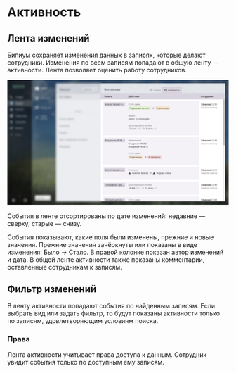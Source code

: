 # Активность

## Лента изменений

Бипиум сохраняет изменения данных в записях, которые делают сотрудники. Изменения по всем записям попадают в общую ленту — активности. Лента позволяет оценить работу сотрудников.

![](../../../.gitbook/assets/catalog-activity.jpg)

События в ленте отсортированы по дате изменений: недавние — сверху, старые — снизу.

События показывают, какие поля были изменены, прежние и новые значения. Прежние значения зачёркнуты или показаны в виде изменения: Было → Стало. В правой колонке показан автор изменений и дата. В общей ленте активности также показаны комментарии, оставленные сотрудникам к записям.

## Фильтр изменений

В ленту активности попадают события по найденным записям. Если выбрать вид или задать фильтр, то будут показаны активности только по записям, удовлетворяющим условиям поиска.

### Права

Лента активности учитывает права доступа к данным. Сотрудник увидит события только по доступным ему записям.
